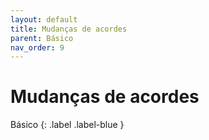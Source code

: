```yaml
---
layout: default
title: Mudanças de acordes
parent: Básico
nav_order: 9
---
```


# Mudanças de acordes

Básico
{: .label .label-blue }
